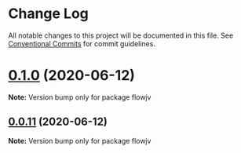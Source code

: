 # Change Log

All notable changes to this project will be documented in this file.
See [Conventional Commits](https://conventionalcommits.org) for commit guidelines.

# [0.1.0](https://github.com/kishoreiiitn/flowjv/compare/v0.0.11...v0.1.0) (2020-06-12)

**Note:** Version bump only for package flowjv





## [0.0.11](https://github.com/kishoreiiitn/flowjv/compare/v0.0.10...v0.0.11) (2020-06-12)

**Note:** Version bump only for package flowjv
